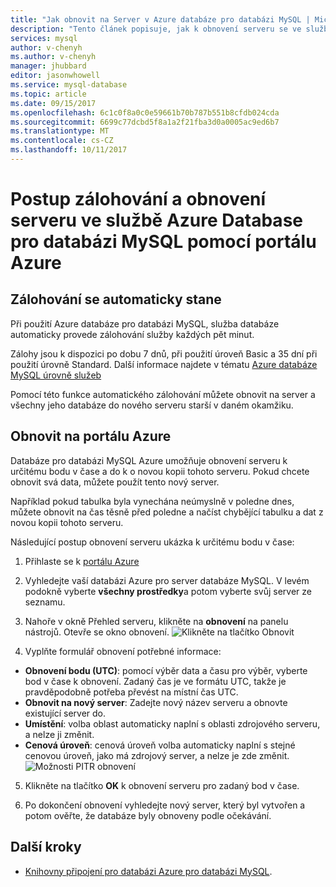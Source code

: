 ```yaml
---
title: "Jak obnovit na Server v Azure databáze pro databázi MySQL | Microsoft Docs"
description: "Tento článek popisuje, jak k obnovení serveru se ve službě Azure Database pro databázi MySQL pomocí portálu Azure."
services: mysql
author: v-chenyh
ms.author: v-chenyh
manager: jhubbard
editor: jasonwhowell
ms.service: mysql-database
ms.topic: article
ms.date: 09/15/2017
ms.openlocfilehash: 6c1c0f8a0c0e59661b70b787b551b8cfdb024cda
ms.sourcegitcommit: 6699c77dcbd5f8a1a2f21fba3d0a0005ac9ed6b7
ms.translationtype: MT
ms.contentlocale: cs-CZ
ms.lasthandoff: 10/11/2017
---
```

# <a name="how-to-back-up-and-restore-a-server-in-azure-database-for-mysql-by-using-the-azure-portal"></a>Postup zálohování a obnovení serveru ve službě Azure Database pro databázi MySQL pomocí portálu Azure

## <a name="backup-happens-automatically"></a>Zálohování se automaticky stane
Při použití Azure databáze pro databázi MySQL, služba databáze automaticky provede zálohování služby každých pět minut. 

Zálohy jsou k dispozici po dobu 7 dnů, při použití úroveň Basic a 35 dní při použití úrovně Standard. Další informace najdete v tématu [Azure databáze MySQL úrovně služeb](concepts-service-tiers.md)

Pomocí této funkce automatického zálohování můžete obnovit na server a všechny jeho databáze do nového serveru starší v daném okamžiku.

## <a name="restore-in-the-azure-portal"></a>Obnovit na portálu Azure
Databáze pro databázi MySQL Azure umožňuje obnovení serveru k určitému bodu v čase a do k o novou kopii tohoto serveru. Pokud chcete obnovit svá data, můžete použít tento nový server. 

Například pokud tabulka byla vynechána neúmyslně v poledne dnes, můžete obnovit na čas těsně před poledne a načíst chybějící tabulku a dat z novou kopii tohoto serveru.

Následující postup obnovení serveru ukázka k určitému bodu v čase:

1. Přihlaste se k [portálu Azure](https://portal.azure.com/)

2. Vyhledejte vaší databázi Azure pro server databáze MySQL. V levém podokně vyberte **všechny prostředky**a potom vyberte svůj server ze seznamu.

3.  Nahoře v okně Přehled serveru, klikněte na **obnovení** na panelu nástrojů. Otevře se okno obnovení.
![Klikněte na tlačítko Obnovit](./media/howto-restore-server-portal/click-restore-button.png)

4. Vyplňte formulář obnovení potřebné informace:

- **Obnovení bodu (UTC)**: pomocí výběr data a času pro výběr, vyberte bod v čase k obnovení. Zadaný čas je ve formátu UTC, takže je pravděpodobně potřeba převést na místní čas UTC.
- **Obnovit na nový server**: Zadejte nový název serveru a obnovte existující server do.
- **Umístění**: volba oblast automaticky naplní s oblasti zdrojového serveru, a nelze ji změnit.
- **Cenová úroveň**: cenová úroveň volba automaticky naplní s stejné cenovou úroveň, jako má zdrojový server, a nelze je zde změnit. 
![Možnosti PITR obnovení](./media/howto-restore-server-portal/pitr-restore.png)

5. Klikněte na tlačítko **OK** k obnovení serveru pro zadaný bod v čase. 

6. Po dokončení obnovení vyhledejte nový server, který byl vytvořen a potom ověřte, že databáze byly obnoveny podle očekávání.

## <a name="next-steps"></a>Další kroky
- [Knihovny připojení pro databázi Azure pro databázi MySQL](concepts-connection-libraries.md).